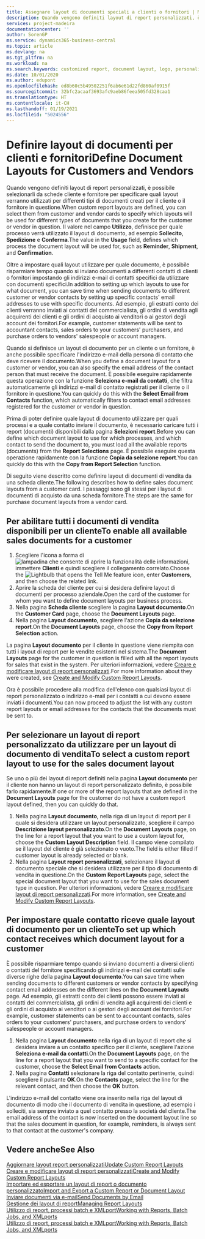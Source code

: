 ```yaml
---
title: Assegnare layout di documenti speciali a clienti o fornitori | Microsoft Docs
description: Quando vengono definiti layout di report personalizzati, è possibile selezionarli da schede cliente e fornitore per specificare che i layout selezionati verranno utilizzati per documenti creati per il cliente o il fornitore in questione.
services: project-madeira
documentationcenter: ''
author: SorenGP
ms.service: dynamics365-business-central
ms.topic: article
ms.devlang: na
ms.tgt_pltfrm: na
ms.workload: na
ms.search.keywords: customized report, document layout, logo, personalize
ms.date: 10/01/2020
ms.author: edupont
ms.openlocfilehash: ed8b60c5b49502251f6ab6e61d22fd860af0915f
ms.sourcegitcommit: 32bfc2acaaf3693afc9aeb86feea505fd328caa1
ms.translationtype: HT
ms.contentlocale: it-CH
ms.lasthandoff: 01/19/2021
ms.locfileid: "5024556"
---
```

# <a name="define-document-layouts-for-customers-and-vendors"></a><span data-ttu-id="4731e-103">Definire layout di documenti per clienti e fornitori</span><span class="sxs-lookup"><span data-stu-id="4731e-103">Define Document Layouts for Customers and Vendors</span></span>
<span data-ttu-id="4731e-104">Quando vengono definiti layout di report personalizzati, è possibile selezionarli da schede cliente e fornitore per specificare quali layout verranno utilizzati per differenti tipi di documenti creati per il cliente o il fornitore in questione.</span><span class="sxs-lookup"><span data-stu-id="4731e-104">When custom report layouts are defined, you can select them from customer and vendor cards to specify which layouts will be used for different types of documents that you create for the customer or vendor in question.</span></span> <span data-ttu-id="4731e-105">Il valore nel campo **Utilizzo**, definisce per quale processo verrà utilizzato il layout di documento, ad esempio **Sollecito**, **Spedizione** e **Conferma**.</span><span class="sxs-lookup"><span data-stu-id="4731e-105">The value in the **Usage** field, defines which process the document layout will be used for, such as **Reminder**, **Shipment**, and **Confirmation**.</span></span>

<span data-ttu-id="4731e-106">Oltre a impostare quali layout utilizzare per quale documento, è possibile risparmiare tempo quando si inviano documenti a differenti contatti di clienti o fornitori impostando gli indirizzi e-mail di contatti specifici da utilizzare con documenti specifici.</span><span class="sxs-lookup"><span data-stu-id="4731e-106">In addition to setting up which layouts to use for what document, you can save time when sending documents to different customer or vendor contacts by setting up specific contacts' email addresses to use with specific documents.</span></span> <span data-ttu-id="4731e-107">Ad esempio, gli estratti conto dei clienti verranno inviati ai contatti del commercialista, gli ordini di vendita agli acquirenti dei clienti e gli ordini di acquisto ai venditori o ai gestori degli account dei fornitori.</span><span class="sxs-lookup"><span data-stu-id="4731e-107">For example, customer statements will be sent to accountant contacts, sales orders to your customers' purchasers, and purchase orders to vendors' salespeople or account managers.</span></span>

<span data-ttu-id="4731e-108">Quando si definisce un layout di documento per un cliente o un fornitore, è anche possibile specificare l'indirizzo e-mail della persona di contatto che deve ricevere il documento.</span><span class="sxs-lookup"><span data-stu-id="4731e-108">When you define a document layout for a customer or vendor, you can also specify the email address of the contact person that must receive the document.</span></span> <span data-ttu-id="4731e-109">È possibile eseguire rapidamente questa operazione con la funzione **Seleziona e-mail da contatti**, che filtra automaticamente gli indirizzi e-mail di contatto registrati per il cliente o il fornitore in questione.</span><span class="sxs-lookup"><span data-stu-id="4731e-109">You can quickly do this with the **Select Email from Contacts** function, which automatically filters to contact email addresses registered for the customer or vendor in question.</span></span>

<span data-ttu-id="4731e-110">Prima di poter definire quale layout di documento utilizzare per quali processi e a quale contatto inviare il documento, è necessario caricare tutti i report (documenti) disponibili dalla pagina **Selezioni report**.</span><span class="sxs-lookup"><span data-stu-id="4731e-110">Before you can define which document layout to use for which processes, and which contact to send the document to, you must load all the available reports (documents) from the **Report Selections** page.</span></span> <span data-ttu-id="4731e-111">È possibile eseguire questa operazione rapidamente con la funzione **Copia da selezione report**.</span><span class="sxs-lookup"><span data-stu-id="4731e-111">You can quickly do this with the **Copy from Report Selection** function.</span></span>

<span data-ttu-id="4731e-112">Di seguito viene descritto come definire layout di documenti di vendita da una scheda cliente.</span><span class="sxs-lookup"><span data-stu-id="4731e-112">The following describes how to define sales document layouts from a customer card.</span></span> <span data-ttu-id="4731e-113">I passaggi sono gli stessi per i layout di documenti di acquisto da una scheda fornitore.</span><span class="sxs-lookup"><span data-stu-id="4731e-113">The steps are the same for purchase document layouts from a vendor card.</span></span>

## <a name="to-enable-all-available-sales-documents-for-a-customer"></a><span data-ttu-id="4731e-114">Per abilitare tutti i documenti di vendita disponibili per un cliente</span><span class="sxs-lookup"><span data-stu-id="4731e-114">To enable all available sales documents for a customer</span></span>
1. <span data-ttu-id="4731e-115">Scegliere l'icona a forma di ![lampadina che consente di aprire la funzionalità delle informazioni](media/ui-search/search_small.png "Informazioni sull'operazione che si desidera eseguire"), immettere **Clienti** e quindi scegliere il collegamento correlato.</span><span class="sxs-lookup"><span data-stu-id="4731e-115">Choose the ![Lightbulb that opens the Tell Me feature](media/ui-search/search_small.png "Tell me what you want to do") icon, enter **Customers**, and then choose the related link.</span></span>
2. <span data-ttu-id="4731e-116">Aprire la scheda del cliente per cui si desidera definire layout di documenti per processo aziendale.</span><span class="sxs-lookup"><span data-stu-id="4731e-116">Open the card of the customer for whom you want to define document layouts per business process.</span></span>
3. <span data-ttu-id="4731e-117">Nella pagina **Scheda cliente** scegliere la pagina **Layout documento**.</span><span class="sxs-lookup"><span data-stu-id="4731e-117">On the **Customer Card** page, choose the **Document Layouts** page.</span></span>
4. <span data-ttu-id="4731e-118">Nella pagina **Layout documento**, scegliere l'azione **Copia da selezione report**.</span><span class="sxs-lookup"><span data-stu-id="4731e-118">On the **Document Layouts** page, choose the **Copy from Report Selection** action.</span></span>

<span data-ttu-id="4731e-119">La pagina **Layout documento** per il cliente in questione viene riempita con tutti i layout di report per le vendite esistenti nel sistema.</span><span class="sxs-lookup"><span data-stu-id="4731e-119">The **Document Layouts** page for the customer in question is filled with all the report layouts for sales that exist in the system.</span></span> <span data-ttu-id="4731e-120">Per ulteriori informazioni, vedere [Creare e modificare layout di report personalizzati](ui-how-create-custom-report-layout.md).</span><span class="sxs-lookup"><span data-stu-id="4731e-120">For more information about they were created, see [Create and Modify Custom Report Layouts](ui-how-create-custom-report-layout.md).</span></span>

<span data-ttu-id="4731e-121">Ora è possibile procedere alla modifica dell'elenco con qualsiasi layout di report personalizzato o indirizzo e-mail per i contatti a cui devono essere inviati i documenti.</span><span class="sxs-lookup"><span data-stu-id="4731e-121">You can now proceed to adjust the list with any custom report layouts or email addresses for the contacts that the documents must be sent to.</span></span>

## <a name="to-select-a-custom-report-layout-to-use-for-the-sales-document-layout"></a><span data-ttu-id="4731e-122">Per selezionare un layout di report personalizzato da utilizzare per un layout di documento di vendita</span><span class="sxs-lookup"><span data-stu-id="4731e-122">To select a custom report layout to use for the sales document layout</span></span>
<span data-ttu-id="4731e-123">Se uno o più dei layout di report definiti nella pagina **Layout documento** per il cliente non hanno un layout di report personalizzato definito, è possibile farlo rapidamente.</span><span class="sxs-lookup"><span data-stu-id="4731e-123">If one or more of the report layouts that are defined in the **Document Layouts** page for the customer do not have a custom report layout defined, then you can quickly do that.</span></span>

1. <span data-ttu-id="4731e-124">Nella pagina **Layout documento**, nella riga di un layout di report per il quale si desidera utilizzare un layout personalizzato, scegliere il campo **Descrizione layout personalizzato**.</span><span class="sxs-lookup"><span data-stu-id="4731e-124">On the **Document Layouts** page, on the line for a report layout that you want to use a custom layout for, choose the **Custom Layout Description** field.</span></span> <span data-ttu-id="4731e-125">Il campo viene compilato se il layout del cliente è già selezionato o vuoto.</span><span class="sxs-lookup"><span data-stu-id="4731e-125">The field is either filled if customer layout is already selected or blank.</span></span>
2. <span data-ttu-id="4731e-126">Nella pagina **Layout report personalizzati**, selezionare il layout di documento speciale che si desidera utilizzare per il tipo di documento di vendita in questione.</span><span class="sxs-lookup"><span data-stu-id="4731e-126">On the **Custom Report Layouts** page, select the special document layout that you want to use for the sales document type in question.</span></span> <span data-ttu-id="4731e-127">Per ulteriori informazioni, vedere [Creare e modificare layout di report personalizzati](ui-how-create-custom-report-layout.md).</span><span class="sxs-lookup"><span data-stu-id="4731e-127">For more information, see [Create and Modify Custom Report Layouts](ui-how-create-custom-report-layout.md).</span></span>

## <a name="to-set-up-which-contact-receives-which-document-layout-for-a-customer"></a><span data-ttu-id="4731e-128">Per impostare quale contatto riceve quale layout di documento per un cliente</span><span class="sxs-lookup"><span data-stu-id="4731e-128">To set up which contact receives which document layout for a customer</span></span>
<span data-ttu-id="4731e-129">È possibile risparmiare tempo quando si inviano documenti a diversi clienti o contatti del fornitore specificando gli indirizzi e-mail dei contatti sulle diverse righe della pagina **Layout documento**.</span><span class="sxs-lookup"><span data-stu-id="4731e-129">You can save time when sending documents to different customers or vendor contacts by specifying contact email addresses on the different lines on the **Document Layouts** page.</span></span> <span data-ttu-id="4731e-130">Ad esempio, gli estratti conto dei clienti possono essere inviati ai contatti del commercialista, gli ordini di vendita agli acquirenti dei clienti e gli ordini di acquisto ai venditori o ai gestori degli account dei fornitori.</span><span class="sxs-lookup"><span data-stu-id="4731e-130">For example, customer statements can be sent to accountant contacts, sales orders to your customers' purchasers, and purchase orders to vendors' salespeople or account managers.</span></span>

1. <span data-ttu-id="4731e-131">Nella pagina **Layout documento** nella riga di un layout di report che si desidera inviare a un contatto specifico per il cliente, scegliere l'azione **Seleziona e-mail da contatti**.</span><span class="sxs-lookup"><span data-stu-id="4731e-131">On the **Document Layouts** page, on the line for a report layout that you want to send to a specific contact for the customer, choose the **Select Email from Contacts** action.</span></span>
2. <span data-ttu-id="4731e-132">Nella pagina **Contatti** selezionare la riga del contatto pertinente, quindi scegliere il pulsante **OK**.</span><span class="sxs-lookup"><span data-stu-id="4731e-132">On the **Contacts** page, select the line for the relevant contact, and then choose the **OK** button.</span></span>

<span data-ttu-id="4731e-133">L'indirizzo e-mail del contatto viene ora inserito nella riga del layout di documento di modo che il documento di vendita in questione, ad esempio i solleciti, sia sempre inviato a quel contatto presso la società del cliente.</span><span class="sxs-lookup"><span data-stu-id="4731e-133">The email address of the contact is now inserted on the document layout line so that the sales document in question, for example, reminders, is always sent to that contact at the customer's company.</span></span>

## <a name="see-also"></a><span data-ttu-id="4731e-134">Vedere anche</span><span class="sxs-lookup"><span data-stu-id="4731e-134">See Also</span></span>  
[<span data-ttu-id="4731e-135">Aggiornare layout report personalizzati</span><span class="sxs-lookup"><span data-stu-id="4731e-135">Update Custom Report Layouts</span></span>](ui-update-report-layouts.md)  
[<span data-ttu-id="4731e-136">Creare e modificare layout di report personalizzati</span><span class="sxs-lookup"><span data-stu-id="4731e-136">Create and Modify Custom Report Layouts</span></span>](ui-how-create-custom-report-layout.md)  
[<span data-ttu-id="4731e-137">Importare ed esportare un layout di report o documento personalizzato</span><span class="sxs-lookup"><span data-stu-id="4731e-137">Import and Export a Custom Report or Document Layout</span></span>](ui-how-import-and-export-report-layout.md)  
[<span data-ttu-id="4731e-138">Inviare documenti via e-mail</span><span class="sxs-lookup"><span data-stu-id="4731e-138">Send Documents by Email</span></span>](ui-how-send-documents-email.md)  
[<span data-ttu-id="4731e-139">Gestione dei layout di report</span><span class="sxs-lookup"><span data-stu-id="4731e-139">Managing Report Layouts</span></span>](ui-manage-report-layouts.md)  
[<span data-ttu-id="4731e-140">Utilizzo di report, processi batch e XMLport</span><span class="sxs-lookup"><span data-stu-id="4731e-140">Working with Reports, Batch Jobs, and XMLports</span></span>](ui-work-report.md)  
[<span data-ttu-id="4731e-141">Utilizzo di report, processi batch e XMLport</span><span class="sxs-lookup"><span data-stu-id="4731e-141">Working with Reports, Batch Jobs, and XMLports</span></span>](ui-work-report.md)  
